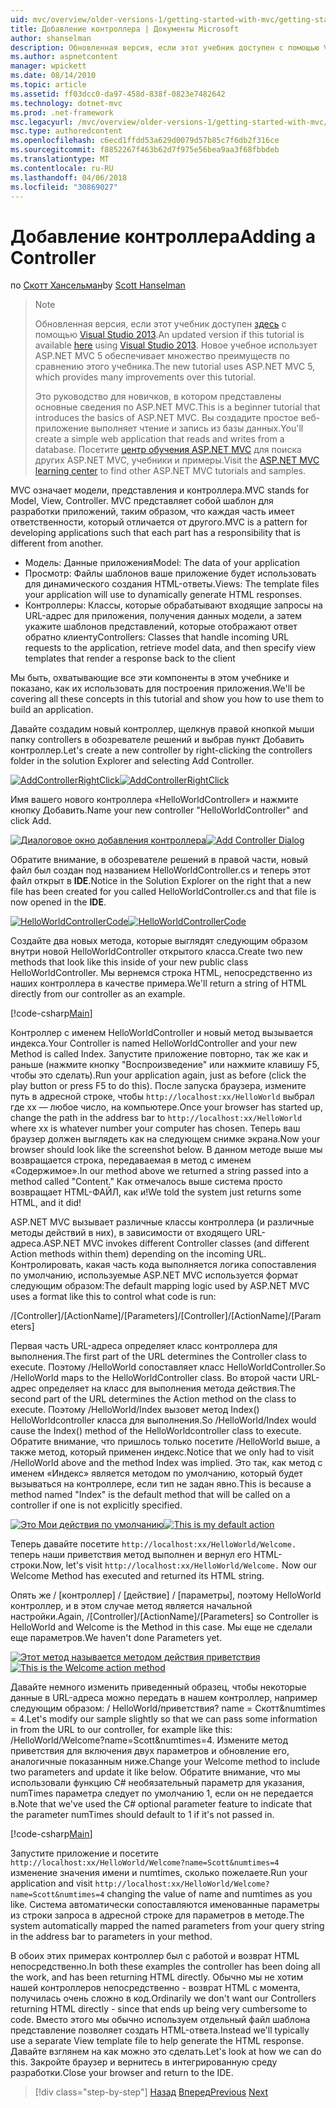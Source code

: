 ```yaml
---
uid: mvc/overview/older-versions-1/getting-started-with-mvc/getting-started-with-mvc-part2
title: Добавление контроллера | Документы Microsoft
author: shanselman
description: Обновленная версия, если этот учебник доступен с помощью Visual Studio 2013. Новое в этом учебнике используется ASP.NET MVC 5 обеспечивает множество улучшений t...
ms.author: aspnetcontent
manager: wpickett
ms.date: 08/14/2010
ms.topic: article
ms.assetid: ff03dcc0-da97-458d-838f-0823e7482642
ms.technology: dotnet-mvc
ms.prod: .net-framework
msc.legacyurl: /mvc/overview/older-versions-1/getting-started-with-mvc/getting-started-with-mvc-part2
msc.type: authoredcontent
ms.openlocfilehash: c6ecd1ffdd53a629d0079d57b85c7f6db2f316ce
ms.sourcegitcommit: f8852267f463b62d7f975e56bea9aa3f68fbbdeb
ms.translationtype: MT
ms.contentlocale: ru-RU
ms.lasthandoff: 04/06/2018
ms.locfileid: "30869027"
---
```

<a name="adding-a-controller"></a><span data-ttu-id="0b25c-104">Добавление контроллера</span><span class="sxs-lookup"><span data-stu-id="0b25c-104">Adding a Controller</span></span>
====================
<span data-ttu-id="0b25c-105">по [Скотт Хансельман](https://github.com/shanselman)</span><span class="sxs-lookup"><span data-stu-id="0b25c-105">by [Scott Hanselman](https://github.com/shanselman)</span></span>

> > [!NOTE]
> > <span data-ttu-id="0b25c-106">Обновленная версия, если этот учебник доступен [здесь](../../getting-started/introduction/getting-started.md) с помощью [Visual Studio 2013](https://www.microsoft.com/visualstudio/eng/2013-downloads).</span><span class="sxs-lookup"><span data-stu-id="0b25c-106">An updated version if this tutorial is available [here](../../getting-started/introduction/getting-started.md) using [Visual Studio 2013](https://www.microsoft.com/visualstudio/eng/2013-downloads).</span></span> <span data-ttu-id="0b25c-107">Новое учебное использует ASP.NET MVC 5 обеспечивает множество преимуществ по сравнению этого учебника.</span><span class="sxs-lookup"><span data-stu-id="0b25c-107">The new tutorial uses ASP.NET MVC 5, which provides many improvements over this tutorial.</span></span>
> 
> 
> <span data-ttu-id="0b25c-108">Это руководство для новичков, в котором представлены основные сведения по ASP.NET MVC.</span><span class="sxs-lookup"><span data-stu-id="0b25c-108">This is a beginner tutorial that introduces the basics of ASP.NET MVC.</span></span> <span data-ttu-id="0b25c-109">Вы создадите простое веб-приложение выполняет чтение и запись из базы данных.</span><span class="sxs-lookup"><span data-stu-id="0b25c-109">You'll create a simple web application that reads and writes from a database.</span></span> <span data-ttu-id="0b25c-110">Посетите [центр обучения ASP.NET MVC](../../../index.md) для поиска других ASP.NET MVC, учебники и примеры.</span><span class="sxs-lookup"><span data-stu-id="0b25c-110">Visit the [ASP.NET MVC learning center](../../../index.md) to find other ASP.NET MVC tutorials and samples.</span></span>


<span data-ttu-id="0b25c-111">MVC означает модели, представления и контроллера.</span><span class="sxs-lookup"><span data-stu-id="0b25c-111">MVC stands for Model, View, Controller.</span></span> <span data-ttu-id="0b25c-112">MVC представляет собой шаблон для разработки приложений, таким образом, что каждая часть имеет ответственности, который отличается от другого.</span><span class="sxs-lookup"><span data-stu-id="0b25c-112">MVC is a pattern for developing applications such that each part has a responsibility that is different from another.</span></span>

- <span data-ttu-id="0b25c-113">Модель: Данные приложения</span><span class="sxs-lookup"><span data-stu-id="0b25c-113">Model: The data of your application</span></span>
- <span data-ttu-id="0b25c-114">Просмотр: Файлы шаблонов ваше приложение будет использовать для динамического создания HTML-ответы.</span><span class="sxs-lookup"><span data-stu-id="0b25c-114">Views: The template files your application will use to dynamically generate HTML responses.</span></span>
- <span data-ttu-id="0b25c-115">Контроллеры: Классы, которые обрабатывают входящие запросы на URL-адрес для приложения, получения данных модели, а затем укажите шаблонов представлений, которые отображают ответ обратно клиенту</span><span class="sxs-lookup"><span data-stu-id="0b25c-115">Controllers: Classes that handle incoming URL requests to the application, retrieve model data, and then specify view templates that render a response back to the client</span></span>

<span data-ttu-id="0b25c-116">Мы быть, охватывающие все эти компоненты в этом учебнике и показано, как их использовать для построения приложения.</span><span class="sxs-lookup"><span data-stu-id="0b25c-116">We'll be covering all these concepts in this tutorial and show you how to use them to build an application.</span></span>

<span data-ttu-id="0b25c-117">Давайте создадим новый контроллер, щелкнув правой кнопкой мыши папку controllers в обозревателе решений и выбрав пункт Добавить контроллер.</span><span class="sxs-lookup"><span data-stu-id="0b25c-117">Let's create a new controller by right-clicking the controllers folder in the solution Explorer and selecting Add Controller.</span></span>

<span data-ttu-id="0b25c-118">[![AddControllerRightClick](getting-started-with-mvc-part2/_static/image2.png)](getting-started-with-mvc-part2/_static/image1.png)</span><span class="sxs-lookup"><span data-stu-id="0b25c-118">[![AddControllerRightClick](getting-started-with-mvc-part2/_static/image2.png)](getting-started-with-mvc-part2/_static/image1.png)</span></span>

<span data-ttu-id="0b25c-119">Имя вашего нового контроллера «HelloWorldController» и нажмите кнопку Добавить.</span><span class="sxs-lookup"><span data-stu-id="0b25c-119">Name your new controller "HelloWorldController" and click Add.</span></span>

<span data-ttu-id="0b25c-120">[![Диалоговое окно добавления контроллера](getting-started-with-mvc-part2/_static/image4.png)](getting-started-with-mvc-part2/_static/image3.png)</span><span class="sxs-lookup"><span data-stu-id="0b25c-120">[![Add Controller Dialog](getting-started-with-mvc-part2/_static/image4.png)](getting-started-with-mvc-part2/_static/image3.png)</span></span>

<span data-ttu-id="0b25c-121">Обратите внимание, в обозревателе решений в правой части, новый файл был создан под названием HelloWorldController.cs и теперь этот файл открыт в **IDE**.</span><span class="sxs-lookup"><span data-stu-id="0b25c-121">Notice in the Solution Explorer on the right that a new file has been created for you called HelloWorldController.cs and that file is now opened in the **IDE**.</span></span>

<span data-ttu-id="0b25c-122">[![HelloWorldControllerCode](getting-started-with-mvc-part2/_static/image6.png)](getting-started-with-mvc-part2/_static/image5.png)</span><span class="sxs-lookup"><span data-stu-id="0b25c-122">[![HelloWorldControllerCode](getting-started-with-mvc-part2/_static/image6.png)](getting-started-with-mvc-part2/_static/image5.png)</span></span>

<span data-ttu-id="0b25c-123">Создайте два новых метода, которые выглядят следующим образом внутри новой HelloWorldController открытого класса.</span><span class="sxs-lookup"><span data-stu-id="0b25c-123">Create two new methods that look like this inside of your new public class HelloWorldController.</span></span> <span data-ttu-id="0b25c-124">Мы вернемся строка HTML, непосредственно из наших контроллера в качестве примера.</span><span class="sxs-lookup"><span data-stu-id="0b25c-124">We'll return a string of HTML directly from our controller as an example.</span></span>

[!code-csharp[Main](getting-started-with-mvc-part2/samples/sample1.cs)]

<span data-ttu-id="0b25c-125">Контроллер с именем HelloWorldController и новый метод вызывается индекса.</span><span class="sxs-lookup"><span data-stu-id="0b25c-125">Your Controller is named HelloWorldController and your new Method is called Index.</span></span> <span data-ttu-id="0b25c-126">Запустите приложение повторно, так же как и раньше (нажмите кнопку "Воспроизведение" или нажмите клавишу F5, чтобы это сделать).</span><span class="sxs-lookup"><span data-stu-id="0b25c-126">Run your application again, just as before (click the play button or press F5 to do this).</span></span> <span data-ttu-id="0b25c-127">После запуска браузера, измените путь в адресной строке, чтобы `http://localhost:xx/HelloWorld` выбрал где xx — любое число, на компьютере.</span><span class="sxs-lookup"><span data-stu-id="0b25c-127">Once your browser has started up, change the path in the address bar to `http://localhost:xx/HelloWorld` where xx is whatever number your computer has chosen.</span></span> <span data-ttu-id="0b25c-128">Теперь ваш браузер должен выглядеть как на следующем снимке экрана.</span><span class="sxs-lookup"><span data-stu-id="0b25c-128">Now your browser should look like the screenshot below.</span></span> <span data-ttu-id="0b25c-129">В данном методе выше мы возвращается строка, передаваемая в метод с именем «Содержимое».</span><span class="sxs-lookup"><span data-stu-id="0b25c-129">In our method above we returned a string passed into a method called "Content."</span></span> <span data-ttu-id="0b25c-130">Как отмечалось выше система просто возвращает HTML-ФАЙЛ, как и!</span><span class="sxs-lookup"><span data-stu-id="0b25c-130">We told the system just returns some HTML, and it did!</span></span>

<span data-ttu-id="0b25c-131">ASP.NET MVC вызывает различные классы контроллера (и различные методы действий в них), в зависимости от входящего URL-адреса.</span><span class="sxs-lookup"><span data-stu-id="0b25c-131">ASP.NET MVC invokes different Controller classes (and different Action methods within them) depending on the incoming URL.</span></span> <span data-ttu-id="0b25c-132">Контролировать, какая часть кода выполняется логика сопоставления по умолчанию, используемые ASP.NET MVC используется формат следующим образом:</span><span class="sxs-lookup"><span data-stu-id="0b25c-132">The default mapping logic used by ASP.NET MVC uses a format like this to control what code is run:</span></span>

<span data-ttu-id="0b25c-133">/[Controller]/[ActionName]/[Parameters]</span><span class="sxs-lookup"><span data-stu-id="0b25c-133">/[Controller]/[ActionName]/[Parameters]</span></span>

<span data-ttu-id="0b25c-134">Первая часть URL-адреса определяет класс контроллера для выполнения.</span><span class="sxs-lookup"><span data-stu-id="0b25c-134">The first part of the URL determines the Controller class to execute.</span></span> <span data-ttu-id="0b25c-135">Поэтому /HelloWorld сопоставляет класс HelloWorldController.</span><span class="sxs-lookup"><span data-stu-id="0b25c-135">So /HelloWorld maps to the HelloWorldController class.</span></span> <span data-ttu-id="0b25c-136">Во второй части URL-адрес определяет на класс для выполнения метода действия.</span><span class="sxs-lookup"><span data-stu-id="0b25c-136">The second part of the URL determines the Action method on the class to execute.</span></span> <span data-ttu-id="0b25c-137">Поэтому /HelloWorld/Index вызовет метод Index() HelloWorldcontroller класса для выполнения.</span><span class="sxs-lookup"><span data-stu-id="0b25c-137">So /HelloWorld/Index would cause the Index() method of the HelloWorldcontroller class to execute.</span></span> <span data-ttu-id="0b25c-138">Обратите внимание, что пришлось только посетите /HelloWorld выше, а также метод, который применен индекс.</span><span class="sxs-lookup"><span data-stu-id="0b25c-138">Notice that we only had to visit /HelloWorld above and the method Index was implied.</span></span> <span data-ttu-id="0b25c-139">Это так, как метод с именем «Индекс» является методом по умолчанию, который будет вызываться на контроллере, если тип не задан явно.</span><span class="sxs-lookup"><span data-stu-id="0b25c-139">This is because a method named "Index" is the default method that will be called on a controller if one is not explicitly specified.</span></span>

<span data-ttu-id="0b25c-140">[![Это Мои действия по умолчанию](getting-started-with-mvc-part2/_static/image8.png)](getting-started-with-mvc-part2/_static/image7.png)</span><span class="sxs-lookup"><span data-stu-id="0b25c-140">[![This is my default action](getting-started-with-mvc-part2/_static/image8.png)](getting-started-with-mvc-part2/_static/image7.png)</span></span>

<span data-ttu-id="0b25c-141">Теперь давайте посетите `http://localhost:xx/HelloWorld/Welcome.` теперь наши приветствия метод выполнен и вернул его HTML-строки.</span><span class="sxs-lookup"><span data-stu-id="0b25c-141">Now, let's visit `http://localhost:xx/HelloWorld/Welcome.` Now our Welcome Method has executed and returned its HTML string.</span></span>

<span data-ttu-id="0b25c-142">Опять же / [контроллер] / [действие] / [параметры], поэтому HelloWorld контроллер, и в этом случае метод является начальной настройки.</span><span class="sxs-lookup"><span data-stu-id="0b25c-142">Again, /[Controller]/[ActionName]/[Parameters] so Controller is HelloWorld and Welcome is the Method in this case.</span></span> <span data-ttu-id="0b25c-143">Мы еще не сделали еще параметров.</span><span class="sxs-lookup"><span data-stu-id="0b25c-143">We haven't done Parameters yet.</span></span>

<span data-ttu-id="0b25c-144">[![Этот метод называется методом действия приветствия](getting-started-with-mvc-part2/_static/image10.png)](getting-started-with-mvc-part2/_static/image9.png)</span><span class="sxs-lookup"><span data-stu-id="0b25c-144">[![This is the Welcome action method](getting-started-with-mvc-part2/_static/image10.png)](getting-started-with-mvc-part2/_static/image9.png)</span></span>

<span data-ttu-id="0b25c-145">Давайте немного изменить приведенный образец, чтобы некоторые данные в URL-адреса можно передать в нашем контроллер, например следующим образом: / HelloWorld/приветствия? name = Скотт&amp;numtimes = 4.</span><span class="sxs-lookup"><span data-stu-id="0b25c-145">Let's modify our sample slightly so that we can pass some information in from the URL to our controller, for example like this: /HelloWorld/Welcome?name=Scott&amp;numtimes=4.</span></span> <span data-ttu-id="0b25c-146">Измените метод приветствия для включения двух параметров и обновление его, аналогичные показанным ниже.</span><span class="sxs-lookup"><span data-stu-id="0b25c-146">Change your Welcome method to include two parameters and update it like below.</span></span> <span data-ttu-id="0b25c-147">Обратите внимание, что мы использовали функцию C# необязательный параметр для указания, numTimes параметра следует по умолчанию 1, если он не передается в.</span><span class="sxs-lookup"><span data-stu-id="0b25c-147">Note that we've used the C# optional parameter feature to indicate that the parameter numTimes should default to 1 if it's not passed in.</span></span>

[!code-csharp[Main](getting-started-with-mvc-part2/samples/sample2.cs)]

<span data-ttu-id="0b25c-148">Запустите приложение и посетите `http://localhost:xx/HelloWorld/Welcome?name=Scott&numtimes=4` изменение значения имени и numtimes, сколько пожелаете.</span><span class="sxs-lookup"><span data-stu-id="0b25c-148">Run your application and visit `http://localhost:xx/HelloWorld/Welcome?name=Scott&numtimes=4` changing the value of name and numtimes as you like.</span></span> <span data-ttu-id="0b25c-149">Система автоматически сопоставляются именованные параметры из строки запроса в адресной строке для параметров в методе.</span><span class="sxs-lookup"><span data-stu-id="0b25c-149">The system automatically mapped the named parameters from your query string in the address bar to parameters in your method.</span></span>

<span data-ttu-id="0b25c-150">В обоих этих примерах контроллер был с работой и возврат HTML непосредственно.</span><span class="sxs-lookup"><span data-stu-id="0b25c-150">In both these examples the controller has been doing all the work, and has been returning HTML directly.</span></span> <span data-ttu-id="0b25c-151">Обычно мы не хотим нашей контроллеров непосредственно - возврат HTML с момента, получилась очень сложно в код.</span><span class="sxs-lookup"><span data-stu-id="0b25c-151">Ordinarily we don't want our Controllers returning HTML directly - since that ends up being very cumbersome to code.</span></span> <span data-ttu-id="0b25c-152">Вместо этого мы обычно используем отдельный файл шаблона представление позволяет создать HTML-ответа.</span><span class="sxs-lookup"><span data-stu-id="0b25c-152">Instead we'll typically use a separate View template file to help generate the HTML response.</span></span> <span data-ttu-id="0b25c-153">Давайте взглянем на как можно это сделать.</span><span class="sxs-lookup"><span data-stu-id="0b25c-153">Let's look at how we can do this.</span></span> <span data-ttu-id="0b25c-154">Закройте браузер и вернитесь в интегрированную среду разработки.</span><span class="sxs-lookup"><span data-stu-id="0b25c-154">Close your browser and return to the IDE.</span></span>

> [!div class="step-by-step"]
> <span data-ttu-id="0b25c-155">[Назад](getting-started-with-mvc-part1.md)
> [Вперед](getting-started-with-mvc-part3.md)</span><span class="sxs-lookup"><span data-stu-id="0b25c-155">[Previous](getting-started-with-mvc-part1.md)
[Next](getting-started-with-mvc-part3.md)</span></span>
